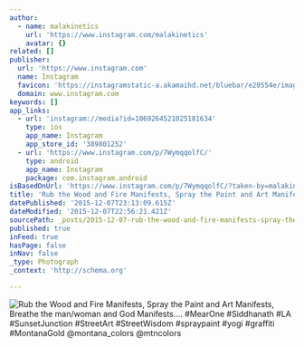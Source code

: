 ```yaml
---
author:
  - name: malakinetics
    url: 'https://www.instagram.com/malakinetics'
    avatar: {}
related: []
publisher:
  url: 'https://www.instagram.com'
  name: Instagram
  favicon: 'https://instagramstatic-a.akamaihd.net/bluebar/e20554e/images/ico/favicon.ico'
  domain: www.instagram.com
keywords: []
app_links:
  - url: 'instagram://media?id=1069264521025181634'
    type: ios
    app_name: Instagram
    app_store_id: '389801252'
  - url: 'https://www.instagram.com/p/7WymqqolfC/'
    type: android
    app_name: Instagram
    package: com.instagram.android
isBasedOnUrl: 'https://www.instagram.com/p/7WymqqolfC/?taken-by=malakinetics'
title: 'Rub the Wood and Fire Manifests, Spray the Paint and Art Manifests, Breathe the man/woman and God Manifests.... #MearOne #Siddhanath #LA #SunsetJunction #StreetArt #StreetWisdom #spraypaint #yogi #graffiti #MontanaGold @montana_colors @mtncolors'
datePublished: '2015-12-07T23:13:09.615Z'
dateModified: '2015-12-07T22:56:21.421Z'
sourcePath: _posts/2015-12-07-rub-the-wood-and-fire-manifests-spray-the-paint-and-art-man.md
published: true
inFeed: true
hasPage: false
inNav: false
_type: Photograph
_context: 'http://schema.org'

---
```

![Rub the Wood and Fire Manifests&comma; Spray the Paint and Art Manifests&comma; Breathe the man&sol;woman and God Manifests&period;&period;&period;&period; &num;MearOne &num;Siddhanath &num;LA &num;SunsetJunction &num;StreetArt &num;StreetWisdom &num;spraypaint &num;yogi &num;graffiti &num;MontanaGold &commat;montana&lowbar;colors &commat;mtncolors](https://scontent.cdninstagram.com/hphotos-xft1/t51.2885-15/s640x640/sh0.08/e35/11887175_1650019325282132_1426324541_n.jpg)
